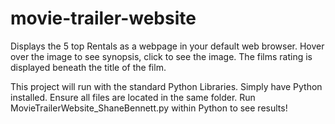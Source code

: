 # movie-trailer-website

Displays the 5 top Rentals as a webpage in your default web browser.
Hover over the image to see synopsis, click to see the image.
The films rating is displayed beneath the title of the film.

This project will run with the standard Python Libraries.
Simply have Python installed.
Ensure all files are located in the same folder.
Run MovieTrailerWebsite_ShaneBennett.py within Python to see results!
